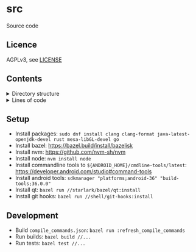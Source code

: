 # src

Source code

## Licence

AGPLv3, see [LICENSE](./LICENSE.txt)

## Contents

<details>
  <summary>Directory structure</summary>

<!-- README_CONTENTS START -->

  - [.](/.): 

  - [assets](/assets): Assets

    - [useless-qt-gui](/assets/useless-qt-gui): Assets for useless-qt-gui

  - [c](/c): C projects

    - [openssl](/c/openssl): Openssl build

    - [subresource-integrity-calculator](/c/subresource-integrity-calculator): Cli app to calculate subresource integrity (SRI)

  - [cfg](/cfg): Configs for different tools

    - [dotfiles](/cfg/dotfiles): Dotfile configs

  - [cpp](/cpp): C&#43;&#43; projects

    - [infinitime](/cpp/infinitime): Fork of InfiniTimeOrg/InfiniTime

    - [leetcode-submissions](/cpp/leetcode-submissions): Leetcode submissions

    - [useless-qt-gui](/cpp/useless-qt-gui): Useless qt GUI

  - [drawio](/drawio): Drawio diagrams

    - [diagrams](/drawio/diagrams): Drawio diagrams

  - [go](/go): Golang projects

    - [bazel-shell-worker](/go/bazel-shell-worker): Bazel worker that runs shell commands

    - [file-installer](/go/file-installer): Tool to install files

    - [leetcode-downloader](/go/leetcode-downloader): CLI app to download leetcode submissions

    - [readme-tree](/go/readme-tree): Tool to parse README.md files

    - [utils](/go/utils): Random golang tools

  - [hugo](/hugo): Hugo projects

    - [knowledge](/hugo/knowledge): Wiki

    - [projects](/hugo/projects): Project documentation

  - [java](/java): Java projects

    - [leetcode-submissions](/java/leetcode-submissions): Leetcode submissions

  - [js](/js): Javascript projects

    - [leetcode-downloader](/js/leetcode-downloader): Tampermonkey script to download leetcode submissions

  - [lua](/lua): Lua projects

    - [nvim-config](/lua/nvim-config): Neovim config

    - [nvim-lib](/lua/nvim-lib): Lua library for neovim

  - [patch](/patch): Patches

    - [infinitime](/patch/infinitime): Git patches for InfiniTimeOrg/InfiniTime

  - [pl](/pl): Perl projects

  - [proto](/proto): Protobuf projects

    - [bazel-worker](/proto/bazel-worker): Bazel worker protocol

    - [leetcode-downloader](/proto/leetcode-downloader): Models for leetcode-downloader

  - [py](/py): Python projects

    - [bazel-python-shell](/py/bazel-python-shell): Python shell allowing you to run shell commands in python environment

    - [install-file](/py/install-file): Python scripts

    - [leetcode-submissions](/py/leetcode-submissions): Leetcode submissions

    - [replace-section](/py/replace-section): Replace sections of files

  - [rs](/rs): Rust projects

    - [tools](/rs/tools): Rust tools

  - [sh](/sh): Shell projects

    - [git-hooks](/sh/git-hooks): Git hooks

    - [scripts](/sh/scripts): Shell scripts

  - [starlark](/starlark): Starlark projects

    - [bazel](/starlark/bazel): Bazel projects

      - [aspects](/starlark/bazel/aspects): Bazel aspects

      - [build-files](/starlark/bazel/build-files): BUILD.bazel files

      - [configs](/starlark/bazel/configs): Bazel configs

      - [extensions](/starlark/bazel/extensions): Module extensions

      - [macros](/starlark/bazel/macros): Bazel macros

      - [providers](/starlark/bazel/providers): Bazel providers

      - [qt](/starlark/bazel/qt): Qt wrapper for bazel

      - [rules](/starlark/bazel/rules): Bazel rules

  - [vial](/vial): Vial configs

    - [keyboards](/vial/keyboards): Keyboard configs
<!-- README_CONTENTS END -->

</details>

<details>
  <summary>Lines of code</summary>
<!-- CLOC START -->

Language|files|blank|comment|code
:-------|-------:|-------:|-------:|-------:
JSON|945|2|0|25661
Python|571|2092|1159|8513
Go|229|703|617|6351
C++|87|138|199|2219
Text|5|117|0|1766
Starlark|53|265|266|1704
Lua|8|60|90|987
Markdown|60|311|23|716
Bourne Shell|19|85|103|518
YAML|3|77|0|504
diff|4|7|51|319
Java|11|37|15|250
C|2|7|0|97
C/C++ Header|3|8|0|94
JavaScript|1|7|10|78
Protocol Buffers|2|21|64|74
TOML|5|7|0|54
XML (Qt/GTK)|1|0|0|31
ProGuard|1|9|8|25
HCL|1|1|5|8
INI|1|2|0|7
Snakemake|1|2|6|4
Rust|1|0|0|3
--------|--------|--------|--------|--------
SUM:|2014|3958|2616|49983

<!-- CLOC END -->

</details>


## Setup

- Install packages: `sudo dnf install clang clang-format java-latest-openjdk-devel rust mesa-libGL-devel go`
- Install bazel: https://bazel.build/install/bazelisk
- Install nvm: https://github.com/nvm-sh/nvm
- Install node: `nvm install node`
- Install commandline tools to `${ANDROID_HOME}/cmdline-tools/latest`: https://developer.android.com/studio#command-tools
- Install android tools: `sdkmanager "platforms;android-36" "build-tools;36.0.0"`
- Install qt: `bazel run //starlark/bazel/qt:install`
- Install git hooks: `bazel run //shell/git-hooks:install`

## Development

- Build `compile_commands.json`: `bazel run :refresh_compile_commands`
- Run builds: `bazel build //...`
- Run tests: `bazel test //...`
